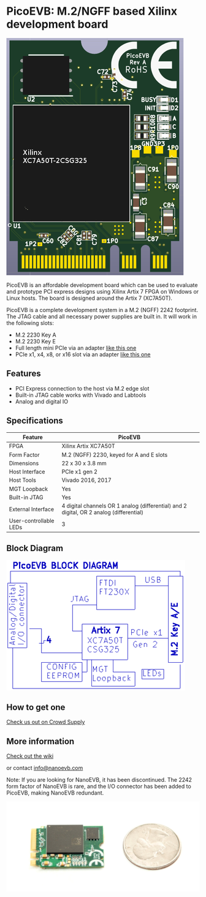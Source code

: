 # PicoEVB: M.2/NGFF based Xilinx development board

![Image of PicoEVB](./PicoEVB-X1-top.png)

PicoEVB is an affordable development board which can be used to evaluate and prototype 
PCI express designs using Xilinx Artix 7 FPGA on Windows or Linux hosts.
The board is designed around the Artix 7 (XC7A50T).

PicoEVB is a complete development system in a M.2 (NGFF) 2242 footprint. The JTAG cable
and all necessary power supplies are built in. It will work in the following slots:
 
- M.2 2230 Key A
- M.2 2230 Key E
- Full length mini PCIe via an adapter [like this one](https://www.amazon.com/dp/B01MR76H5F)
- PCIe x1, x4, x8, or x16 slot via an adapter [like this one](https://www.amazon.com/dp/B013U4401W) 

## Features
- PCI Express connection to the host via M.2 edge slot
- Built-in JTAG cable works with Vivado and Labtools
- Analog and digital IO

## Specifications

| Feature | PicoEVB |
| --- | --- |
| FPGA | Xilinx Artix XC7A50T |
| Form Factor | M.2 (NGFF) 2230, keyed for A and E slots |
| Dimensions | 22 x 30 x 3.8 mm |
| Host Interface | PCIe x1 gen 2 |
| Host Tools | Vivado 2016, 2017 |
| MGT Loopback | Yes |
| Built-in JTAG | Yes |
| External Interface | 4 digital channels OR 1 analog (differential) and 2 digital, OR 2 analog (differential) |
| User-controllable LEDs | 3 |


## Block Diagram

![Block Diagram](./BD-PicoEVB-RevB.png)

## How to get one
[Check us out on Crowd Supply](https://www.crowdsupply.com/rhs-research/nanoevb)

## More information

[Check out the wiki](https://github.com/RHSResearchLLC/NanoEVB-X1/wiki)

or contact info@nanoevb.com

Note: If you are looking for NanoEVB, it has been discontinued. The 2242 form factor 
of NanoEVB is rare, and the I/O connector has been added to PicoEVB, making NanoEVB redundant.

![pic](./PicoEVB-with-quarter.jpg)






